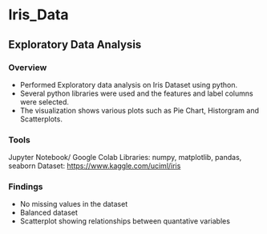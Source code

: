 # Iris_Data

## Exploratory Data Analysis

### Overview

* Performed Exploratory data analysis on Iris Dataset using python.
* Several python libraries were used and the features and label columns were selected.
* The visualization shows various plots such as Pie Chart, Historgram and Scatterplots.

### Tools
Jupyter Notebook/ Google Colab
Libraries: numpy, matplotlib, pandas, seaborn
Dataset: https://www.kaggle.com/uciml/iris

### Findings
* No missing values in the dataset
* Balanced dataset
* Scatterplot showing relationships between quantative variables

